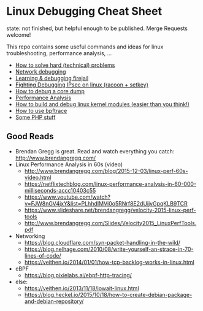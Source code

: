 # Linux Debugging Cheat Sheet
state: not finished, but helpful enough to be published. Merge Requests welcome!

This repo contains some useful commands and ideas for linux troubleshooting, performance analysis, ...

- [How to solve hard (technical) problems](/mindset.md)
- [Network debugging](/debugging-networking.md)
- [Learning & debugging firejail](/debugging-firejail.md)
- [~~Fighting~~ Debugging IPsec on linux (racoon + setkey)](/debugging-ipsec-racoon.md)
- [How to debug a core dump](/coredump-analysis.md)
- [Performance Analysis](/performance-analysis.md)
- [How to build and debug linux kernel modules (easier than you think!)](testing-kernel-modules.md)
- [How to use bpftrace](/bpftrace.md)
- [Some PHP stuff](/misc.md)


## Good Reads
- Brendan Gregg is great. Read and watch everything you catch: http://www.brendangregg.com/
- Linux Performance Analysis in 60s (video)
	- http://www.brendangregg.com/blog/2015-12-03/linux-perf-60s-video.html
	- https://netflixtechblog.com/linux-performance-analysis-in-60-000-milliseconds-accc10403c55
	- https://www.youtube.com/watch?v=FJW8nGV4jxY&list=PLhhdIMVi0o5RNrf8E2dUijvGpqKLB9TCR
	- https://www.slideshare.net/brendangregg/velocity-2015-linux-perf-tools
	- http://www.brendangregg.com/Slides/Velocity2015_LinuxPerfTools.pdf
- Networking
    - https://blog.cloudflare.com/syn-packet-handling-in-the-wild/
    - https://blog.nelhage.com/2010/08/write-yourself-an-strace-in-70-lines-of-code/
    - https://veithen.io/2014/01/01/how-tcp-backlog-works-in-linux.html
- eBPF
    - https://blog.pixielabs.ai/ebpf-http-tracing/
- else:
    - https://veithen.io/2013/11/18/iowait-linux.html
    - https://blog.heckel.io/2015/10/18/how-to-create-debian-package-and-debian-repository/

